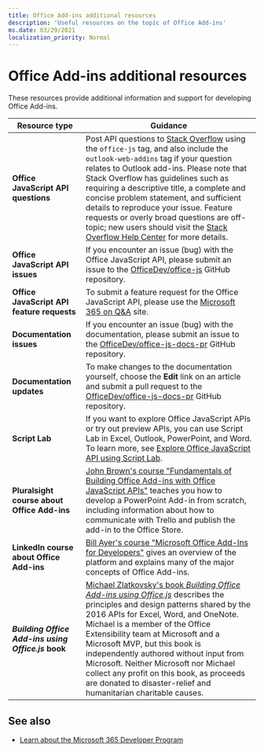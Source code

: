 ```yaml
---
title: Office Add-ins additional resources
description: 'Useful resources on the topic of Office Add-ins'
ms.date: 03/29/2021
localization_priority: Normal
---
```


# Office Add-ins additional resources

These resources provide additional information and support for developing Office Add-ins.

|**Resource type**|**Guidance**|
|-----------------|------------|
|**Office JavaScript API questions** | Post API questions to [Stack Overflow](https://stackoverflow.com/questions/tagged/office-js) using the `office-js` tag, and also include the `outlook-web-addins` tag if your question relates to Outlook add-ins. Please note that Stack Overflow has guidelines such as requiring a descriptive title, a complete and concise problem statement, and sufficient details to reproduce your issue. Feature requests or overly broad questions are off-topic; new users should visit the [Stack Overflow Help Center](https://stackoverflow.com/help/how-to-ask) for more details.|
|**Office JavaScript API issues**| If you encounter an issue (bug) with the Office JavaScript API, please submit an issue to the <a href="https://github.com/officedev/office-js/issues" target="_blank">OfficeDev/office-js</a> GitHub repository.|
|**Office JavaScript API feature requests**| To submit a feature request for the Office JavaScript API, please use the [Microsoft 365 on Q&A](/answers/products/m365) site.|
|**Documentation issues**| If you encounter an issue (bug) with the documentation, please submit an issue to the <a href="https://github.com/officedev/office-js-docs-pr/issues" target="_blank">OfficeDev/office-js-docs-pr</a> GitHub repository.|
|**Documentation updates**| To make changes to the documentation yourself, choose the **Edit** link on an article and submit a pull request to the <a href="https://github.com/officedev/office-js-docs-pr" target="_blank">OfficeDev/office-js-docs-pr</a> GitHub repository.|
|**Script Lab**| If you want to explore Office JavaScript APIs or try out preview APIs, you can use Script Lab in Excel, Outlook, PowerPoint, and Word. To learn more, see [Explore Office JavaScript API using Script Lab](../overview/explore-with-script-lab.md). |
|**Pluralsight course about Office Add-ins**| <a href="https://www.pluralsight.com/courses/build-office-addins-js-api" target="_blank">John Brown's course "Fundamentals of Building Office Add-ins with Office JavaScript APIs"</a> teaches you how to develop a PowerPoint Add-in from scratch, including information about how to communicate with Trello and publish the add-in to the Office Store.|
|**LinkedIn course about Office Add-ins**| <a href="https://www.linkedin.com/learning/microsoft-office-add-ins-for-developers/microsoft-office-add-ins?u=3322">Bill Ayer's course "Microsoft Office Add-Ins for Developers"</a> gives an overview of the platform and explains many of the major concepts of Office Add-ins.|
|***Building Office Add-ins using Office.js* book**| <a href="https://leanpub.com/buildingofficeaddins">Michael Zlatkovsky's book *Building Office Add-ins using Office.js*</a> describes the principles and design patterns shared by the 2016 APIs for Excel, Word, and OneNote. Michael is a member of the Office Extensibility team at Microsoft and a Microsoft MVP, but this book is independently authored without input from Microsoft. Neither Microsoft nor Michael collect any profit on this book, as proceeds are donated to disaster-relief and humanitarian charitable causes.|

## See also
- [Learn about the Microsoft 365 Developer Program](https://developer.microsoft.com/microsoft-365/dev-program)